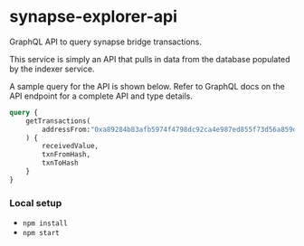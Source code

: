 # synapse-explorer-api

GraphQL API to query synapse bridge transactions.

This service is simply an API that pulls in data from the database populated by the indexer service.

A sample query for the API is shown below. Refer to GraphQL docs on the API endpoint for a complete API and type details.
```graphql
query {
    getTransactions(
        addressFrom:"0xa89284b83afb5974f4798dc92ca4e987ed855f73d56a859dfc5a7e99d64a5eff"
    ) {
        receivedValue,
        txnFromHash,
        txnToHash
    }
}
```


### Local setup
* `npm install`
* `npm start`